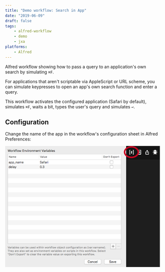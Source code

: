 ```yaml
---
title: "Demo workflow: Search in App"
date: "2019-06-09"
draft: false
tags:
    - alfred-workflow
    - demo
    - jxa
platforms:
    - Alfred
---
```


Alfred workflow showing how to pass a query to an application's own search by simulating `⌘F`.

<!--more-->

For applications that aren't scriptable via AppleScript or URL scheme, you can simulate keypresses to open an app's own search function and enter a query.

This workflow activates the configured application (Safari by default), simulates `⌘F`, waits a bit, types the user's query and simulates `↩`.


Configuration
-------------

Change the name of the app in the workflow's configuration sheet in Alfred Preferences:

![Workflow configuration sheet][screen]

[screen]: screenshot-setup.png "screenshot of Alfred's workflow configuration sheet"

